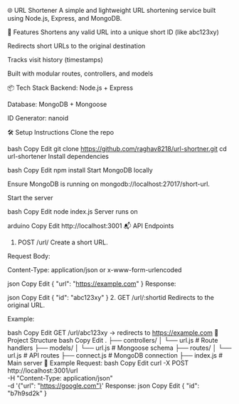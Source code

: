 🌐 URL Shortener
A simple and lightweight URL shortening service built using Node.js, Express, and MongoDB.

🚀 Features
Shortens any valid URL into a unique short ID (like abc123xy)

Redirects short URLs to the original destination

Tracks visit history (timestamps)

Built with modular routes, controllers, and models

📦 Tech Stack
Backend: Node.js + Express

Database: MongoDB + Mongoose

ID Generator: nanoid

🛠️ Setup Instructions
Clone the repo

bash
Copy
Edit
git clone https://github.com/raghav8218/url-shortner.git
cd url-shortener
Install dependencies

bash
Copy
Edit
npm install
Start MongoDB locally

Ensure MongoDB is running on mongodb://localhost:27017/short-url.

Start the server

bash
Copy
Edit
node index.js
Server runs on

arduino
Copy
Edit
http://localhost:3001
📬 API Endpoints
1. POST /url/
Create a short URL.

Request Body:

Content-Type: application/json or x-www-form-urlencoded

json
Copy
Edit
{ "url": "https://example.com" }
Response:

json
Copy
Edit
{ "id": "abc123xy" }
2. GET /url/:shortid
Redirects to the original URL.

Example:

bash
Copy
Edit
GET /url/abc123xy → redirects to https://example.com
📁 Project Structure
bash
Copy
Edit
.
├── controllers/
│   └── url.js        # Route handlers
├── models/
│   └── url.js        # Mongoose schema
├── routes/
│   └── url.js        # API routes
├── connect.js        # MongoDB connection
├── index.js          # Main server
📌 Example
Request:
bash
Copy
Edit
curl -X POST http://localhost:3001/url \
  -H "Content-Type: application/json" \
  -d '{"url": "https://google.com"}'
Response:
json
Copy
Edit
{ "id": "b7h9sd2k" }
